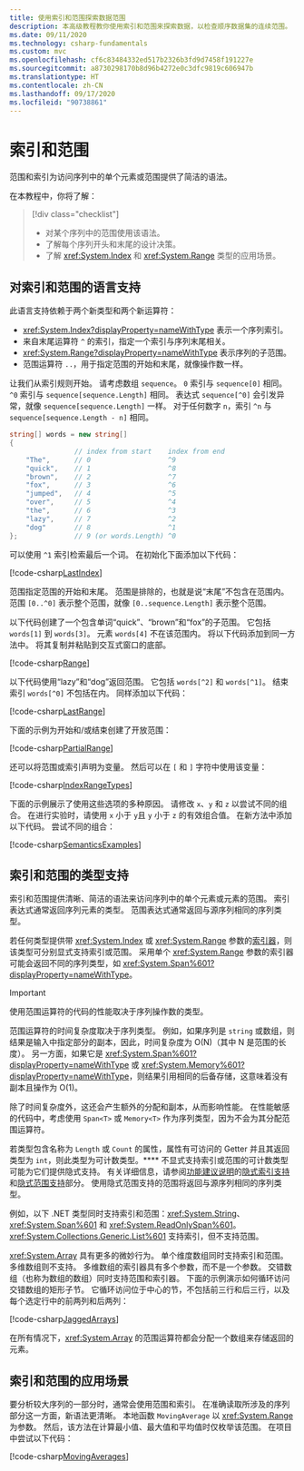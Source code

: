 ```yaml
---
title: 使用索引和范围探索数据范围
description: 本高级教程教你使用索引和范围来探索数据，以检查顺序数据集的连续范围。
ms.date: 09/11/2020
ms.technology: csharp-fundamentals
ms.custom: mvc
ms.openlocfilehash: cf6c83484332ed517b2326b3fd9d7458f191227e
ms.sourcegitcommit: a8730298170b8d96b4272e0c3dfc9819c606947b
ms.translationtype: HT
ms.contentlocale: zh-CN
ms.lasthandoff: 09/17/2020
ms.locfileid: "90738861"
---
```

# <a name="indices-and-ranges"></a>索引和范围

范围和索引为访问序列中的单个元素或范围提供了简洁的语法。

在本教程中，你将了解：

> [!div class="checklist"]
>
> - 对某个序列中的范围使用该语法。
> - 了解每个序列开头和末尾的设计决策。
> - 了解 <xref:System.Index> 和 <xref:System.Range> 类型的应用场景。

## <a name="language-support-for-indices-and-ranges"></a>对索引和范围的语言支持

此语言支持依赖于两个新类型和两个新运算符：

- <xref:System.Index?displayProperty=nameWithType> 表示一个序列索引。
- 来自末尾运算符 `^` 的索引，指定一个索引与序列末尾相关。
- <xref:System.Range?displayProperty=nameWithType> 表示序列的子范围。
- 范围运算符 `..`，用于指定范围的开始和末尾，就像操作数一样。

让我们从索引规则开始。 请考虑数组 `sequence`。 `0` 索引与 `sequence[0]` 相同。 `^0` 索引与 `sequence[sequence.Length]` 相同。 表达式 `sequence[^0]` 会引发异常，就像 `sequence[sequence.Length]` 一样。 对于任何数字 `n`，索引 `^n` 与 `sequence[sequence.Length - n]` 相同。

```csharp
string[] words = new string[]
{
                // index from start    index from end
    "The",      // 0                   ^9
    "quick",    // 1                   ^8
    "brown",    // 2                   ^7
    "fox",      // 3                   ^6
    "jumped",   // 4                   ^5
    "over",     // 5                   ^4
    "the",      // 6                   ^3
    "lazy",     // 7                   ^2
    "dog"       // 8                   ^1
};              // 9 (or words.Length) ^0
```

可以使用 `^1` 索引检索最后一个词。 在初始化下面添加以下代码：

[!code-csharp[LastIndex](~/samples/snippets/csharp/tutorials/RangesIndexes/IndicesAndRanges.cs#IndicesAndRanges_LastIndex)]

范围指定范围的开始和末尾。 范围是排除的，也就是说“末尾”不包含在范围内。 范围 `[0..^0]` 表示整个范围，就像 `[0..sequence.Length]` 表示整个范围。

以下代码创建了一个包含单词“quick”、“brown”和“fox”的子范围。 它包括 `words[1]` 到 `words[3]`。 元素 `words[4]` 不在该范围内。 将以下代码添加到同一方法中。 将其复制并粘贴到交互式窗口的底部。

[!code-csharp[Range](~/samples/snippets/csharp/tutorials/RangesIndexes/IndicesAndRanges.cs#IndicesAndRanges_Range)]

以下代码使用“lazy”和“dog”返回范围。 它包括 `words[^2]` 和 `words[^1]`。 结束索引 `words[^0]` 不包括在内。 同样添加以下代码：

[!code-csharp[LastRange](~/samples/snippets/csharp/tutorials/RangesIndexes/IndicesAndRanges.cs#IndicesAndRanges_LastRange)]

下面的示例为开始和/或结束创建了开放范围：

[!code-csharp[PartialRange](~/samples/snippets/csharp/tutorials/RangesIndexes/IndicesAndRanges.cs#IndicesAndRanges_PartialRanges)]

还可以将范围或索引声明为变量。 然后可以在 `[` 和 `]` 字符中使用该变量：

[!code-csharp[IndexRangeTypes](~/samples/snippets/csharp/tutorials/RangesIndexes/IndicesAndRanges.cs#IndicesAndRanges_RangeIndexTypes)]

下面的示例展示了使用这些选项的多种原因。 请修改 `x`、`y` 和 `z` 以尝试不同的组合。 在进行实验时，请使用 `x` 小于 `y`且 `y` 小于 `z` 的有效组合值。 在新方法中添加以下代码。 尝试不同的组合：

[!code-csharp[SemanticsExamples](~/samples/snippets/csharp/tutorials/RangesIndexes/IndicesAndRanges.cs#IndicesAndRanges_Semantics)]

## <a name="type-support-for-indices-and-ranges"></a>索引和范围的类型支持

索引和范围提供清晰、简洁的语法来访问序列中的单个元素或元素的范围。 索引表达式通常返回序列元素的类型。 范围表达式通常返回与源序列相同的序列类型。

若任何类型提供带 <xref:System.Index> 或 <xref:System.Range> 参数的[索引器](../programming-guide/indexers/index.md)，则该类型可分别显式支持索引或范围。 采用单个 <xref:System.Range> 参数的索引器可能会返回不同的序列类型，如 <xref:System.Span%601?displayProperty=nameWithType>。

> [!IMPORTANT]
> 使用范围运算符的代码的性能取决于序列操作数的类型。
>
> 范围运算符的时间复杂度取决于序列类型。 例如，如果序列是 `string` 或数组，则结果是输入中指定部分的副本，因此，时间复杂度为 O(N)（其中 N 是范围的长度）。 另一方面，如果它是 <xref:System.Span%601?displayProperty=nameWithType> 或 <xref:System.Memory%601?displayProperty=nameWithType>，则结果引用相同的后备存储，这意味着没有副本且操作为 O(1)。
>
> 除了时间复杂度外，这还会产生额外的分配和副本，从而影响性能。 在性能敏感的代码中，考虑使用 `Span<T>` 或 `Memory<T>` 作为序列类型，因为不会为其分配范围运算符。

若类型包含名称为 `Length` 或 `Count` 的属性，属性有可访问的 Getter 并且其返回类型为 `int`，则此类型为可计数类型。**** 不显式支持索引或范围的可计数类型可能为它们提供隐式支持。 有关详细信息，请参阅[功能建议说明](~/_csharplang/proposals/csharp-8.0/ranges.md)的[隐式索引支持](~/_csharplang/proposals/csharp-8.0/ranges.md#implicit-index-support)和[隐式范围支持](~/_csharplang/proposals/csharp-8.0/ranges.md#implicit-range-support)部分。 使用隐式范围支持的范围将返回与源序列相同的序列类型。

例如，以下 .NET 类型同时支持索引和范围：<xref:System.String>、<xref:System.Span%601> 和 <xref:System.ReadOnlySpan%601>。 <xref:System.Collections.Generic.List%601> 支持索引，但不支持范围。

<xref:System.Array> 具有更多的微妙行为。 单个维度数组同时支持索引和范围。 多维数组则不支持。 多维数组的索引器具有多个参数，而不是一个参数。 交错数组（也称为数组的数组）同时支持范围和索引器。 下面的示例演示如何循环访问交错数组的矩形子节。 它循环访问位于中心的节，不包括前三行和后三行，以及每个选定行中的前两列和后两列：

[!code-csharp[JaggedArrays](~/samples/snippets/csharp/tutorials/RangesIndexes/IndicesAndRanges.cs#IndicesAndRanges_JaggedArrays)]

在所有情况下，<xref:System.Array> 的范围运算符都会分配一个数组来存储返回的元素。

## <a name="scenarios-for-indices-and-ranges"></a>索引和范围的应用场景

要分析较大序列的一部分时，通常会使用范围和索引。 在准确读取所涉及的序列部分这一方面，新语法更清晰。 本地函数 `MovingAverage` 以 <xref:System.Range> 为参数。 然后，该方法在计算最小值、最大值和平均值时仅枚举该范围。 在项目中尝试以下代码：

[!code-csharp[MovingAverages](~/samples/snippets/csharp/tutorials/RangesIndexes/IndicesAndRanges.cs#IndicesAndRanges_MovingAverage)]
